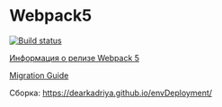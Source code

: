 # Webpack5
[![Build status](https://ci.appveyor.com/api/projects/status/xargmw255dm578u3/branch/master?svg=true)](https://ci.appveyor.com/project/dearKadriya/envdeployment/branch/master)

[Информация о релизе Webpack 5](https://webpack.js.org/blog/2020-10-10-webpack-5-release/)

[Migration Guide](https://webpack.js.org/migrate/5/)

Сборка:
https://dearkadriya.github.io/envDeployment/
